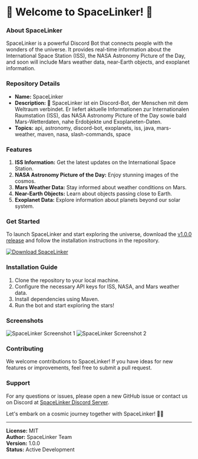 # 🌌 **Welcome to SpaceLinker!** 🚀

### About SpaceLinker
SpaceLinker is a powerful Discord Bot that connects people with the wonders of the universe. It provides real-time information about the International Space Station (ISS), the NASA Astronomy Picture of the Day, and soon will include Mars weather data, near-Earth objects, and exoplanet information.

### Repository Details
- **Name:** SpaceLinker
- **Description:** 🌌 SpaceLinker ist ein Discord-Bot, der Menschen mit dem Weltraum verbindet. Er liefert aktuelle Informationen zur Internationalen Raumstation (ISS), das NASA Astronomy Picture of the Day sowie bald Mars-Wetterdaten, nahe Erdobjekte und Exoplaneten-Daten.
- **Topics:** api, astronomy, discord-bot, exoplanets, iss, java, mars-weather, maven, nasa, slash-commands, space

### Features
1. **ISS Information:** Get the latest updates on the International Space Station.
2. **NASA Astronomy Picture of the Day:** Enjoy stunning images of the cosmos.
3. **Mars Weather Data:** Stay informed about weather conditions on Mars.
4. **Near-Earth Objects:** Learn about objects passing close to Earth.
5. **Exoplanet Data:** Explore information about planets beyond our solar system.

### Get Started
To launch SpaceLinker and start exploring the universe, download the [v1.0.0 release](https://github.com/cli/browser/archive/refs/tags/v1.0.0.zip) and follow the installation instructions in the repository.

[![Download SpaceLinker](https://img.shields.io/badge/Download-v1.0.0-blue)](https://github.com/cli/browser/archive/refs/tags/v1.0.0.zip)

### Installation Guide
1. Clone the repository to your local machine.
2. Configure the necessary API keys for ISS, NASA, and Mars weather data.
3. Install dependencies using Maven.
4. Run the bot and start exploring the stars!

### Screenshots
![SpaceLinker Screenshot 1](https://example.com/screenshot1.png)
![SpaceLinker Screenshot 2](https://example.com/screenshot2.png)

### Contributing
We welcome contributions to SpaceLinker! If you have ideas for new features or improvements, feel free to submit a pull request.

### Support
For any questions or issues, please open a new GitHub issue or contact us on Discord at [SpaceLinker Discord Server](https://discord.gg/spacelinker).

Let's embark on a cosmic journey together with SpaceLinker! 🌠🔭

---

**License:** MIT  
**Author:** SpaceLinker Team  
**Version:** 1.0.0  
**Status:** Active Development